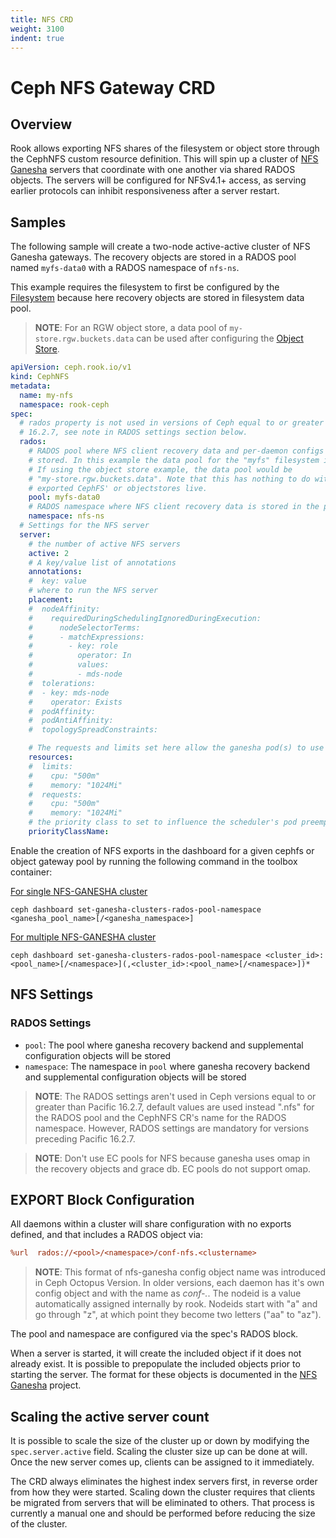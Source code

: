 ```yaml
---
title: NFS CRD
weight: 3100
indent: true
---
```


# Ceph NFS Gateway CRD

## Overview

Rook allows exporting NFS shares of the filesystem or object store through the CephNFS custom resource definition. This will spin up a cluster of [NFS Ganesha](https://github.com/nfs-ganesha/nfs-ganesha) servers that coordinate with one another via shared RADOS objects. The servers will be configured for NFSv4.1+ access, as serving earlier protocols can inhibit responsiveness after a server restart.

## Samples

The following sample will create a two-node active-active cluster of NFS Ganesha gateways. The recovery objects are stored in a RADOS pool named `myfs-data0` with a RADOS namespace of `nfs-ns`.

This example requires the filesystem to first be configured by the [Filesystem](ceph-filesystem-crd.md) because here recovery objects are stored in filesystem data pool.

> **NOTE**: For an RGW object store, a data pool of `my-store.rgw.buckets.data` can be used after configuring the [Object Store](ceph-object-store-crd.md).

```yaml
apiVersion: ceph.rook.io/v1
kind: CephNFS
metadata:
  name: my-nfs
  namespace: rook-ceph
spec:
  # rados property is not used in versions of Ceph equal to or greater than 
  # 16.2.7, see note in RADOS settings section below.
  rados:
    # RADOS pool where NFS client recovery data and per-daemon configs are
    # stored. In this example the data pool for the "myfs" filesystem is used.
    # If using the object store example, the data pool would be
    # "my-store.rgw.buckets.data". Note that this has nothing to do with where
    # exported CephFS' or objectstores live.
    pool: myfs-data0
    # RADOS namespace where NFS client recovery data is stored in the pool.
    namespace: nfs-ns
  # Settings for the NFS server
  server:
    # the number of active NFS servers
    active: 2
    # A key/value list of annotations
    annotations:
    #  key: value
    # where to run the NFS server
    placement:
    #  nodeAffinity:
    #    requiredDuringSchedulingIgnoredDuringExecution:
    #      nodeSelectorTerms:
    #      - matchExpressions:
    #        - key: role
    #          operator: In
    #          values:
    #          - mds-node
    #  tolerations:
    #  - key: mds-node
    #    operator: Exists
    #  podAffinity:
    #  podAntiAffinity:
    #  topologySpreadConstraints:

    # The requests and limits set here allow the ganesha pod(s) to use half of one CPU core and 1 gigabyte of memory
    resources:
    #  limits:
    #    cpu: "500m"
    #    memory: "1024Mi"
    #  requests:
    #    cpu: "500m"
    #    memory: "1024Mi"
    # the priority class to set to influence the scheduler's pod preemption
    priorityClassName:
```

 Enable the creation of NFS exports in the dashboard for a given cephfs or object gateway pool by running the following command in the toolbox container:

[For single NFS-GANESHA cluster](https://docs.ceph.com/en/latest/mgr/dashboard/#configuring-nfs-ganesha-in-the-dashboard)  

```console 
ceph dashboard set-ganesha-clusters-rados-pool-namespace <ganesha_pool_name>[/<ganesha_namespace>]
```

[For multiple NFS-GANESHA cluster](https://docs.ceph.com/en/latest/mgr/dashboard/#support-for-multiple-nfs-ganesha-clusters)

```console
ceph dashboard set-ganesha-clusters-rados-pool-namespace <cluster_id>:<pool_name>[/<namespace>](,<cluster_id>:<pool_name>[/<namespace>])*
```

## NFS Settings

### RADOS Settings

* `pool`: The pool where ganesha recovery backend and supplemental configuration objects will be stored
* `namespace`: The namespace in `pool` where ganesha recovery backend and supplemental configuration objects will be stored

> **NOTE**: The RADOS settings aren't used in Ceph versions equal to or greater than Pacific 16.2.7, default values are used instead ".nfs" for the RADOS pool and the CephNFS CR's name for the RADOS namespace. However, RADOS settings are mandatory for versions preceding Pacific 16.2.7.

> **NOTE**: Don't use EC pools for NFS because ganesha uses omap in the recovery objects and grace db. EC pools do not support omap.

## EXPORT Block Configuration

All daemons within a cluster will share configuration with no exports defined, and that includes a RADOS object via:

```ini
%url  rados://<pool>/<namespace>/conf-nfs.<clustername>
```

> **NOTE**: This format of nfs-ganesha config object name was introduced in Ceph Octopus Version. In older versions, each daemon has it's own config object and with the name as *conf-<clustername>.<nodeid>*. The nodeid is a value automatically assigned internally by rook. Nodeids start with "a" and go through "z", at which point they become two letters ("aa" to "az").

The pool and namespace are configured via the spec's RADOS block.

When a server is started, it will create the included object if it does not already exist. It is possible to prepopulate the included objects prior to starting the server. The format for these objects is documented in the [NFS Ganesha](https://github.com/nfs-ganesha/nfs-ganesha/wiki) project.

## Scaling the active server count

It is possible to scale the size of the cluster up or down by modifying
the `spec.server.active` field. Scaling the cluster size up can be done at
will. Once the new server comes up, clients can be assigned to it
immediately.

The CRD always eliminates the highest index servers first, in reverse
order from how they were started. Scaling down the cluster requires that
clients be migrated from servers that will be eliminated to others. That
process is currently a manual one and should be performed before
reducing the size of the cluster.
